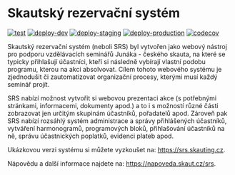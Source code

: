 # Skautský rezervační systém 
[![test](https://github.com/skaut/SRS/actions/workflows/test.yml/badge.svg)](https://github.com/skaut/SRS/actions/workflows/test.yml) [![deploy-dev](https://github.com/skaut/SRS/actions/workflows/deploy-dev.yml/badge.svg)](https://github.com/skaut/SRS/actions/workflows/deploy-dev.yml) [![deploy-staging](https://github.com/skaut/SRS/actions/workflows/deploy-staging.yml/badge.svg)](https://github.com/skaut/SRS/actions/workflows/deploy-staging.yml) [![deploy-production](https://github.com/skaut/SRS/actions/workflows/deploy-production.yml/badge.svg)](https://github.com/skaut/SRS/actions/workflows/deploy-production.yml) [![codecov](https://codecov.io/gh/skaut/SRS/branch/master/graph/badge.svg)](https://codecov.io/gh/skaut/SRS)

Skautský rezervační systém (neboli SRS) byl vytvořen jako webový nástroj pro podporu vzdělávacích seminářů Junáka - českého skauta, na které se typicky přihlašují účastníci, kteří si následně vybírají vlastní podobu programu, kterou na akci absolvovat. Cílem tohoto webového systému je zjednodušit či zautomatizovat organizační procesy, kterými musí každý seminář projít.

SRS nabízí možnost vytvořit si webovou prezentaci akce (s potřebnými stránkami, informacemi, dokumenty apod.) a to i s možností různé části zobrazovat jen určitým skupinám účastníků, pořadatelů apod. Zároveň pak SRS nabízí rozsáhlý systém administrace a správy přihlášených účastníků, vytváření harmonogramů, programových bloků, přihlašování účastníků na ně, správu účastnických poplatků, evidenci plateb apod. 

Ukázkovou verzi systému si můžete vyzkoušet na: https://srs.skauting.cz.

Nápovědu a další informace najdete na: https://napoveda.skaut.cz/srs.
